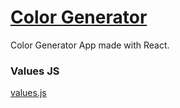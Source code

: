 # [Color Generator](https://duncanbrewster.github.io/color-generator/)
Color Generator App made with React. 


### Values JS

[values.js](https://github.com/noeldelgado/values.js)
